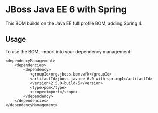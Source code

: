 JBoss Java EE 6 with Spring
===============================

This BOM builds on the Java EE full profile BOM, adding Spring 4.
  
Usage
-----

To use the BOM, import into your dependency management:

    <dependencyManagement>
        <dependencies>
            <dependency>
               <groupId>org.jboss.bom.wfk</groupId>
               <artifactId>jboss-javaee-6.0-with-spring4</artifactId>
               <version>2.5.0-build-5</version>
               <type>pom</type>
               <scope>import</scope>
            </dependency>
        </dependencies>
    </dependencyManagement>
